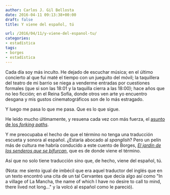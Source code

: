 ```yaml
---
author: Carlos J. Gil Bellosta
date: 2016-04-11 09:13:38+00:00
draft: false
title: Y viene del español, tú

url: /2016/04/11/y-viene-del-espanol-tu/
categories:
- estadística
tags:
- borges
- estadística
---
```


Cada día soy más inculto. He dejado de escuchar música; en el último concierto al que fui maté el tiempo con un jueguito del móvil; la taquillera del teatro de mi barrio se niega a venderme entradas por cuestiones formales (que si son las 18:01 y la taquilla cierra a las 18:00); hace años que no leo ficción; en el Reina Sofía, donde otros ven arte yo encuentro desgana y mis gustos cinematográficos son de lo más estragado.

Y luego me pasa lo que me pasa. Que es lo que sigue.

He leído mucho últimamente, y resuena cada vez con más fuerza, el [asunto de los _forking paths_](http://www.stat.columbia.edu/~gelman/research/unpublished/p_hacking.pdf).

Y me preocupaba el hecho de que el término no tenga una traducción escueta y sonora al español. ¿Estaría abocado al _spanglish_? Pero un pelín más de cultura me habría conducido a este cuento de Borges, [_El jardín de los senderos que se bifurcan_](https://es.wikipedia.org/wiki/El_jard%C3%ADn_de_senderos_que_se_bifurcan), que es de donde viene el término.

Así que no solo tiene traducción sino que, de hecho, viene del español, tú.

(Nota: me siento igual de imbécil que era aquel traductor del inglés que en un texto encontró una cita de un tal Cervantes que decía algo así como "In a village of La Mancha, the name of which I have no desire to call to mind, there lived not long..." y la volcó al español como le pareció).



